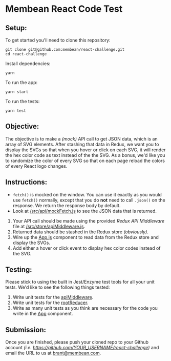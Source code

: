 # Membean React Code Test

## Setup:

To get started you'll need to clone this repository:

```
git clone git@github.com:membean/react-challenge.git
cd react-challenge
```

Install dependencies:

```
yarn
```

To run the app:

```
yarn start
```

To run the tests:

```
yarn test
```

## Objective:

The objective is to make a _(mock)_ API call to get JSON data, which is an array of SVG elements. After stashing that data in Redux, we want you to display the SVGs so that when you hover or click on each SVG, it will render the hex color code as text instead of the the SVG. As a bonus, we'd like you to randomize the color of every SVG so that on each page reload the colors of every React logo changes.   

## Instructions:

- `fetch()` is mocked on the window. You can use it exactly as you would use `fetch()` normally, except that you do **not** need to call `.json()` on the response. We return the response body by default.
- Look at [/src/api/mockFetch.js](https://github.com/membean/react-challenge/blob/master/src/api/mockFetch.js) to see the JSON data that is returned.

1. Your API call should be made using the provided *Redux API Middleware* file at [/src/store/apiMiddleware.js](https://github.com/membean/react-challenge/blob/master/src/store/apiMiddleware.js).
2. Returned data should be stashed in the Redux store _(obviously)_.
3. Wire up the [App.js](https://github.com/membean/react-challenge/blob/master/src/App.js) component to read data from the Redux store and display the SVGs.
4. Add either a hover or click event to display hex color codes instead of the SVG.

## Testing:

Please stick to using the built in Jest/Enzyme test tools for all your unit tests. We'd like to see the following things tested:

1. Write unit tests for the [apiMiddleware](https://github.com/membean/react-challenge/blob/master/src/test/apiMiddleware.test.js).
2. Write unit tests for the [rootReducer](https://github.com/membean/react-challenge/blob/master/src/test/rootReducer.test.js).
3. Write as many unit tests as you think are necessary for the code you write in the [App](https://github.com/membean/react-challenge/blob/master/src/test/App.test.js) component.

## Submission:

Once you are finished, please push your cloned repo to your Github account _(i.e. https://github.com/YOUR_USERNAME/react-challenge)_ and email the URL to us at [brant@membean.com](brant@membean.com).
